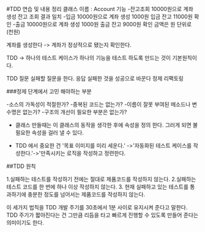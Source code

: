 #TDD 연습 및 내용 정리
클래스 이름 : Account 
기능
-잔고조회
	10000원으로 계좌 생성
	잔고 조회 결과 일치
-입금
	10000원으로 계좌 생성
	1000원 입금
	잔고 11000원 확인
-출금
	10000원으로 계좌 생성
	1000원 출금
	잔고 9000원 확인
금액은 원 단위로 (천원)

계좌를 생성한다 -> 계좌가 정상적으로 됐는지 확인한다.

TDD -> 하나의 테스트 케이스가 하나의 기능을 테스트 하도록 만드는 것이 기본원칙이다.

 TDD 
 질문  실패할 질문을 한다.
 응답  실패한 것을 성공으로 바꾼다
 정제  리팩토링

###정제 단계에서 고민 해야하는 부분

-소스의 가독성이 적절한가?
-중복된 코드는 없는가?
-이름이 잘못 부여된 메소드나 변수명은 없는가?
-구조의 개선이 필요한 부분은 없는가?


- 클래스 만들때는 이 클래스의 동작을 생각한 후에 속성을 정의 한다. 그러게 되면 불필요한 속성을 걸러 낼 수 있다.

- TDD 에서 중요한 건 '목표 이미지를 미리 세운다.' ->'자동화된 테스트 케이스를 작성한다.'->'만족시키는 로직을 작성하고 정련한다.


##TDD 원칙

1.실패하는 테스트를 작성하기 전에는 절대로 제품코드를 작성하지 않는다.
2.실패하는 테스트 코드를 한 번에 하나 이상 작성하지 않는다.
3. 현재 실패하고 있는 테스트를 통과하기에 충분한 정도를 넘어서는 제품코드를 작성하지 않는다.

이 세가지 법칙을 TDD 개발 주기를 30초에서 1분 사이로 유지시켜 준다고 말한다. TDD 주기가 짧아진다는 건 그만큼 리듬을 타고 빠르게 진행할 수 있도록
만들어 준다는 의미이기도 한다. 